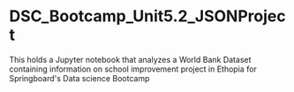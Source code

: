 # DSC_Bootcamp_Unit5.2_JSONProject
This holds a Jupyter notebook that analyzes a World Bank Dataset containing information on school improvement project in Ethopia for Springboard's Data science Bootcamp

